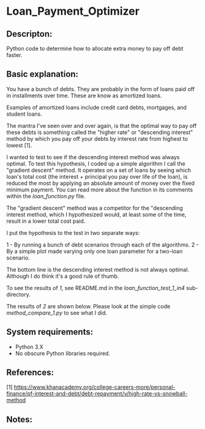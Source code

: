 # Loan_Payment_Optimizer

## Descripton:
Python code to determine how to allocate extra money to pay off debt faster.

## Basic explanation:

You have a bunch of debts. They are probably in the form of loans paid off
in installments over time. These are know as amortized loans.

Examples of amortized loans include credit card debts, mortgages, 
and student loans.

The mantra I've seen over and over again, is that the optimal way to pay
off these debts is something called the "higher rate" or "descending interest" 
method by which you pay off your debts by interest rate from highest to
lowest [1].

I wanted to test to see if the descending interest method was always optimal.
To test this hypothesis, I coded up a simple algorithm I call the "gradient
descent" method. It operates on a set of loans by seeing which loan's
total cost (the interest + principal you pay over life of the loan), is
reduced the most by applying an absolute amount of money over the fixed
minimum payment. You can read more about the function in its comments
within the _loan_function.py_ file.

The "gradient descent" method was a competitor for the "descending interest
method, which I hypothesized would, at least some of the time, result in
a lower total cost paid.

I put the hypothesis to the test in two separate ways:

1 - By running a bunch of debt scenarios through each of the algorithms.
2 - By a simple plot made varying only one loan parameter for a two-loan scenario.

The bottom line is the descending interest method is not always optimal.
Although I do think it's a good rule of thumb.

To see the results of _1_, see README.md in the _loan_function_test_1_in4_
sub-directory.

The results of _2_ are shown below. Please look at the simple code
_method_compare_1.py_ to see what I did.


## System requirements:
- Python 3.X
- No obscure Python libraries required. 

## References:
[1] https://www.khanacademy.org/college-careers-more/personal-finance/pf-interest-and-debt/debt-repayment/v/high-rate-vs-snowball-method

## Notes:
